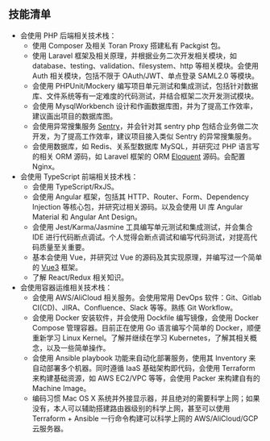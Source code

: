 ## 技能清单

* 会使用 PHP 后端相关技术栈：
  * 使用 Composer 及相关 Toran Proxy 搭建私有 Packgist 包。
  * 使用 Laravel 框架及相关原理，并根据业务二次开发相关模块，如 database、testing、validation、filesystem、http 等相关模块。会使用 Auth 相关模块，包括不限于 OAuth/JWT、单点登录 SAML2.0 等模块。
  * 会使用 PHPUnit/Mockery 编写项目单元测试和集成测试，包括针对数据库、文件系统等有一定难度的代码测试，并结合框架二次开发测试模块。
  * 会使用 MysqlWorkbench 设计和作画数据库图，并为了提高工作效率，建议画出项目的数据库图。
  * 会使用异常搜集服务 [Sentry](https://sentry.io/welcome/)，并会针对其 sentry php 包结合业务做二次开发，为了提高工作效率，建议项目接入类似 Sentry 的异常搜集服务。
  * 会使用数据库，如 Redis、关系型数据库 MySQL，并研究过 PHP 语言写的相关 ORM 源码，如 Laravel 框架的 ORM [Eloquent](https://laravel.com/docs/5.8/eloquent) 源码。会配置 Nginx。
* 会使用 TypeScript 前端相关技术栈：
  * 会使用 TypeScript/RxJS。 
  * 会使用 Angular 框架，包括其 HTTP、Router、Form、Dependency Injection 等核心包，并研究过相关源码。以及会使用 UI 库 Angular Material 和 Angular Ant Design。
  * 会使用 Jest/Karma/Jasmine 工具编写单元测试和集成测试，并会集合 IDE 进行代码断点调试。个人觉得会断点调试和编写代码测试，对提高代码质量至关重要。
  * 基本会使用 Vue，并研究过 Vue 的源码及其实现原理，并编写过一个简单的 [Vue3](https://github.com/lx1036/router/blob/master/vue/vue3/src/index.js) 框架。
  * 了解 React/Redux 相关知识。
* 会使用容器运维相关技术栈：
  * 会使用 AWS/AliCloud 相关服务。会使用常用 DevOps 软件：Git、Gitlab CI(CD)、JIRA、Confluence、Slack 等等。熟练 Git Workflow。
  * 会使用 Docker 安装软件，并会使用 Dockfile 编写镜像，会使用 Docker Compose 管理容器。目前正在使用 Go 语言编写个简单的 Docker，顺便重新学习 Linux Kernel。了解并继续在学习 Kubernetes，了解其相关概念，以及一些简单操作。
  * 会使用 Ansible playbook 功能来自动化部署服务，使用其 Inventory 来自动部署多个机器。同时遵循 IaaS 基础架构即代码，会使用 Terraform 来构建基础资源，如 AWS EC2/VPC 等等，会使用 Packer 来构建自有的 Machine Image。
  * 编码习惯 Mac OS X 系统并外接显示器，并且绝对的需要科学上网；如果没有，本人可以辅助搭建路由器级别的科学上网，甚至可以使用 Terraform + Ansible 一行命令构建可以科学上网的 AWS/AliCloud/GCP 云服务器。
